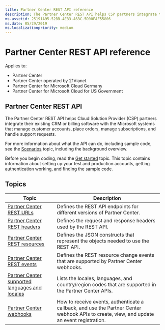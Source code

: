 ```yaml
---
title: Partner Center REST API reference
description: The Partner Center REST API helps CSP partners integrate their existing CRM or billing software with the Microsoft systems that manage customer accounts, place orders, manage subscriptions, and handle support requests.
ms.assetid: 25191A95-52BB-4E33-A63C-5D00FAF55806
ms.date: 05/29/2019
ms.localizationpriority: medium
---
```


# Partner Center REST API reference

Applies to:

- Partner Center
- Partner Center operated by 21Vianet
- Partner Center for Microsoft Cloud Germany
- Partner Center for Microsoft Cloud for US Government

## Partner Center REST API

The Partner Center REST API helps Cloud Solution Provider (CSP) partners integrate their existing CRM or billing software with the Microsoft systems that manage customer accounts, place orders, manage subscriptions, and handle support requests.

For more information about what the API can do, including sample code, see the [Scenarios](scenarios.md) topic, including the background overview.

Before you begin coding, read the [Get started](get-started.md) topic. This topic contains information about setting up your test and production accounts, getting authentication working, and finding the sample code.

## Topics

| Topic | Description |
| ----- | ----------- |
| [Partner Center REST URLs](partner-center-rest-urls.md) | Defines the REST API endpoints for different versions of Partner Center. |
| [Partner Center REST headers](headers.md) | Defines the request and response headers used by the REST API. |
| [Partner Center REST resources](partner-center-rest-resources.md) | Defines the JSON constructs that represent the objects needed to use the REST API. |
| [Partner Center REST events](partner-center-webhook-events.md) | Defines the REST resource change events that are supported by Partner Center webhooks. |
| [Partner Center supported languages and locales](partner-center-supported-languages-and-locales.md) | Lists the locales, languages, and country/region codes that are supported in the Partner Center APIs. |
| [Partner Center webhooks](partner-center-webhooks.md) | How to receive events, authenticate a callback, and use the Partner Center webhook APIs to create, view, and update an event registration. |